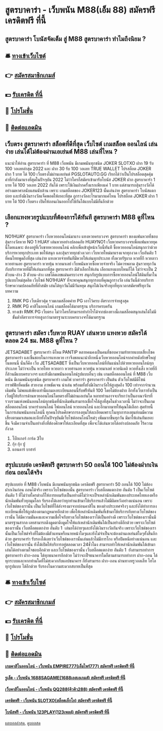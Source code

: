 # สูตรบาคาร่า - เว็บพนัน M88(เอ็ม 88) สมัครฟรี เครดิตฟรี ที่นี้
## สูตรบาคาร่า โบนัสจัดเต็ม สู่ M88 สูตรบาคาร่า ทำไมถึงนิยม ?

## 🛎 [ทางเข้าเว็บไซต์](https://bit.ly/3SdLNi2)
## 👉 [สมัครสมาชิกเกมส์](https://bit.ly/3SdLNi2)
## 💵 [รับเครดิต ที่นี่](https://bit.ly/3dyRKHj)
## 👑 [โปรโมชั่น](https://bit.ly/3dyRKHj)
## 📱 [ติดต่อแอดมิน](https://bit.ly/3dyRKHj)

## เว็บตรง สูตรบาคาร่า สล็อตที่ดีที่สุด เว็บไซต์ เกมสล็อต ออนไลน์ เล่นง่าย เล่นได้ไม่ต้องผ่านเอเย่นต์ M88 เล่นที่ไหน ?
แนะนำให้อ่าน สูตรบาคาร่า ที่ M88 เว็บพนัน มีเกมพนันทุกชนิด JOKER SLOTXO ฝาก 19 รับ 100 วอเลทล่าสุด 2022 และ ฝาก 30 รับ 100 วอเลท TRUE WALLET
โปรสล็อต JOKER ฝาก 1 บาท ได้ 100 เว็บตรงไม่ผ่านเอเย่นต์ PGSLOTAUTO.GG เรียกได้ว่าเป็นโปรสล็อตสุดคุ้มค่าที่กำลังมาแรงที่สุดในปัจจุบัน 2022 ไม่ว่าใครก็สมัครเข้ามารับโบนัส JOKER ฝาก สูตรบาคาร่า 1 บาท ได้ 100 วอเลท 2022 กันได้ เพราะใช้เงินฝากครั้งแรกเพียงแค่ 1 บาท แต่สามารถลุ้นรางวัลได้อย่างมหาศาลนับแสนนับล้าน เพราะ เกมสล็อตของ JOKER123 นั้นเล่นง่าย สูตรบาคาร่า โบนัสแตกบ่อย และยังมีเงินรางวัลแจ็คพอตให้เยอะที่สุด ถูกรางวัลอะไรมามากแค่ไหน โปรสล็อต JOKER ฝาก 1 บาท ได้ 100 เว็บตรง เปิดให้ถอนเงินออกไปใช้กันได้แบบไม่มีอั้นอีกด้วย

## เลือกแทงหวยรูปแบบที่ต้องการได้ทันที สูตรบาคาร่า M88 ดูที่ไหน ?
NO1HUAY สูตรบาคาร่า เว็บหวยออนไลน์มาแรง แทงหวยครบวงจร สูตรบาคาร่า ของแฟนหวยที่ชอบลุ้นรางวัลหวย NO 1 HUAY เล่นหวยอย่างปลอดภัย HUAYNO1 เว็บหวยครบวงจรเพื่อแฟนหวยยุคนี้โดยเฉพาะ ต้องอยู่ที่เว็บขายหวยออนไลน์ คลิกเพื่อเข้าสู่หน้าเว็บนี้ทันที ซื้อหวยออนไลน์สนุกกว่าด้วยบริการหวยทุกประเภท ขอให้สนุก และลุ้นรวยทุกช่วงเวลา เว็บหวยใหม่มาแรงแจกทุกงวด เว็บอันดับ 1 ที่คนไทยพูดถึงที่สุด เล่นง่าย แทงหวยจ่ายทันทีมีหวยให้เล่นทุกประเภท ทั้งหวยรัฐบาล หวยยี่กี หวยลาว หวยฮานอย สูตรบาคาร่า หวยหุ้น หวยมาเลย์ เว็บพนันหวยซื้อหวยจ่ายจริง ไม่ควรพลาด ลุ้นรวยทุกวันกับบริการหวยที่มีให้เล่นมากที่สุด สูตรบาคาร่า มีตัวเลือกให้เล่น เลือกแทงแบบไหนก็ได้ ไม่ว่าจะเป็น 2 ตัวบน-ล่าง 3 ตัวบน-ล่าง เลขโต๊ดเลขแม่นครบวงจร สนุกกับรูปแบบการซื้อหวยออนไลน์ใต้ดินที่มาในรูปแบบใหม่สุดฮิต เว็บไซต์ NO1HUAY ที่จะพาคุณสนุกทุกรอบที่คุณถูกรางวัล เล่นวันนี้ด้วยบริการรักษาความปลอดภัยที่ล้ำสมัย เล่นได้ทุกวันไม่มีวันหยุด สนุกได้เงินจริงทุกที่ทุกเวลาสมัครฟรีทุกวัน
บทความ
1. RMK PG เว็บเดียวคุ้ม รวมเกมสล็อตค่าย PG เอาไว้ครบ อัตราการจ่ายสูงสุด
2. RMK PG คาสิโนออนไลน์ เกมสล็อตได้มาตรฐาน บริการครบครัน
3. ทางเข้า RMK PG เว็บตรง ไม่ว่าใครก็สามารถทำกำไรได้จากช่องทางนี้เกมสล็อตสนุกเล่นได้ไม่มีขั้นต่ำอัตราการจ่ายสูงกว่ามาตรฐานระบบครบวงจรได้มาตรฐาน

## สูตรบาคาร่า สมัคร เว็บหวย RUAY เล่นหวย แทงหวย สมัครได้ตลอด 24 ชม. M88 ดูที่ไหน ?
JETSADABET สูตรบาคาร่า ดีไหม PANTIP หลายคนคงเป็นคนที่ชอบความท้าทายแบบเสี่ยงโชค สูตรบาคาร่า และชื่นชอบในการแทงหวย เราจึงขอแนะนำอีกหนึ่งเว็บหวยออนไลน์จากค่ายดังยักษ์ใหญ่ในตอนนี้ นั่นก็คือ เว็บ JETSADABET ซึ่งเป็นเว็บหวยออนไลน์ที่อันแน่นไปด้วยหวยออนไลน์ทุกประเภท ไม่ว่าจะเป็น หวยไทย หวยลาว หวยฮานอย หวยหุ้น หวยมาเลย์ หวยนิเคอิ หวยฮั่งเส็ง หวยยี่กี ก็ล้วนมีแบบครบวงจร และยังมีเกมพนันออนไลน์รูปแบบอื่นๆ เช่น เกมสล็อตออนไลน์ ที่ M88 เว็บพนัน มีเกมพนันทุกชนิด สูตรบาคาร่า เกมไพ่ บาคราร่า สูตรบาคาร่า เป็นต้น ตัวเว็บไซต์มีดีไซน์กราฟฟิกที่คมชัด สวยงาม ภาพชัดเจน น่าเล่น พร้อมทั้งยังมีเงินรางวัลให้สูงสุดถึง 100 เท่าจากจำนวนเดิมพัน ไม่พอแต่เพียงเท่านี้แถมลงทะเบียนตอนนี้รับฟรีทันที 100 โดยไม่ต้องฝาก อีกทั้งเว็บเรายังเป็นเว็บผู้ให้บริการด้านหวยออนไลน์โดยตรงที่ไม่ผ่านเอเย่นใด หลายท่านอาจจะเรียกว่าเป็นอาณาจักรที่รวบรวมแห่งพนันออนไลน์ทุกชนิดที่นักเดิมพันสามารถเชื่อใจได้สูงที่สุดในช่วงเวลานี้ ไม่ว่าจะเป็นเกม สล็อตออนไลน์ บาคาร่าออนไลน์ ไพ่ออนไลน์ หวยออนไลน์ และอีกมากมายให้คุณได้เลือก สุดท้ายนี้ ในการเล่นพนันออนไลน์นี้ ทุกคนโปรดศึกษาการลงทุนให้ละเอียดเพราะในทุกการลงทุนย่อมมีความเสี่ยงตามมาเสมอและอีกทั้งในปัจจุบันมีเว็บไซต์ออนไลน์ใหม่ๆ เพิ่มมากขึ้นทุกวัน มีมาให้เล่นกันเยอะขึ้น จึงมีความจำเป็นอย่างยิ่งที่ต้องศึกษาให้ละเอียดที่สุด เพื่อจะได้เล่นหวยได้อย่างปลอดภัย ไร้ความกังวล
1. โป๊กเกอร์ การ์ด 3ใบ
2. กุ้ง กุ้ง ปู
3. แอนดาร์ บาฮาร์

## สรุปแบบย่อ เครดิตฟรี สูตรบาคาร่า 50 ถอนได้ 100 ไม่ต้องฝากเงินก่อน ถอนได้จริง
สรุปแบบย่อ ที่ M88 เว็บพนัน มีเกมพนันทุกชนิด เครดิตฟรี สูตรบาคาร่า 50 ถอนได้ 100 ไม่ต้องฝากเงินก่อน ถอนได้จริง เพราะเว็บไซต์ของนั้น สูตรบาคาร่า เว็บสล็อตแตกง่าย อันดับ 1 เป็นเว็บไซต์อันดับ 1 ที่ไม่ว่าสใครต่างก็ให้การยอมรับเป็นอย่างดีไม่ว่าจะเป็ฯเหล่านักเดิมพันของประเทศไทยเองหรือนักเดิมพันทั่วทุกมุมโลก รับรองได้เลยว่าทุกท่านเข้ามาใช้บริการแล้วไม่มีผิดหวังอย่างแน่นอน เพราะเว็บไซต์ของเรานั้น เป็นเว็บไซต์ที่ได้ส่งจรงมาจากบ่อนคาสิโน ของต่างประเทศจริงๆ และยังได้ทำการลงทะเบียนเพื่อให้ถูกต้องตามกฏหมายอีกด้วย เพื่อให้เหล่านักเดิมพันที่เข้ามาใช้บริการกับทางเว็บไซต์ของเรานั้น ได้มีความมั่นคงและความเชื่อใจกับทางเว็บไซต์ของเราได้เป็นอย่างดี เพราะเว็บไซต์ของเรานั้นมีมาตรฐานสากล เลยสามารถดึงดูดตาดึงดูดใจให้แก่เหล่านักเดิมพันได้เป็นอย่างดีอีกด้วย เพราะเว็บไซต์ของเรานั้น เว็บสล็อตแตกง่าย อันดับ 1  เล่นยได้ง่ายๆและยังได้เงินรางวัลกันจริง เพราะเว็บไซต์ของเรานั้นเป็นเว็บไซต์จริงที่ไม่ต้องมีตัวแทนหรือนายหน้าใดๆและยังไม่จำเป็นจะต้องผ่านเอเย่นต์ใดๆทั้งสิ้นอีกด้วย สูตรบาคาร่า รับรองได้เลยว่าเว็บไซต์ของเรานั้นเล่นแล้วไม่มีการโกง หรือปิดหนีอย่างแน่นอน และเว็บไซต์ของเรานั้น ยังได้เปิดให้บริการอยู่ตลอดเวลา 24ชั่วโมง สามารถทำให้เหล่านักเดิมพันได้เข้ามาเล่นได้อย่างตามใจชอบอีกด้วย และเว็บไซต์ของเรานั้น เว็บสล็อตแตกง่าย อันดับ 1  ยังสามารถทำการ สูตรบาคาร่า ฝาก-ถอน ได้ทุกธนาคารอีกด้วย ไม่ว่าจะเป็ฯธนาคารใดก็ตามสามารถทำการ ฝาก-ถอน ได้ทุกระบบและหากท่านใดที่ไม่สะดวกกับแอปธนาคาร ก็ยังสามารถ ฝาก-ถอน ผ่านทางทรูวอลเล็ท ไฮโลทุกรูปแบบ ได้อีกด้วย รับรองในความสะดวกสบายเป็นที่สุด

## 🛎 [ทางเข้าเว็บไซต์](https://bit.ly/3SdLNi2)
## 👉 [สมัครสมาชิกเกมส์](https://bit.ly/3SdLNi2)
## 💵 [รับเครดิต ที่นี่](https://bit.ly/3dyRKHj)
## 👑 [โปรโมชั่น](https://bit.ly/3dyRKHj)
## 📱 [ติดต่อแอดมิน](https://bit.ly/3dyRKHj)

#### [เกมคาสิโนออนไลน์ - เว็บพนัน EMPIRE777(เอ็มไพร์777) สมัครฟรี เครดิตฟรี ที่นี้](https://atom.io/themes/เกมคาสิโนออนไลน์%20-%20เว็บพนัน%20empire777(เอ็มไพร์777)%20สมัครฟรี%20เครดิตฟรี%20ที่นี้)
#### [รูเล็ต - เว็บพนัน 1688SAGAME(1688เอสเอเกมส์) สมัครฟรี เครดิตฟรี ที่นี้](https://atom.io/themes/รูเล็ต%20-%20เว็บพนัน%201688sagame(1688เอสเอเกมส์)%20สมัครฟรี%20เครดิตฟรี%20ที่นี้)
#### [เว็บคาสิโนออนไลน์ - เว็บพนัน QQ288(คิวคิว288) สมัครฟรี เครดิตฟรี ที่นี้](https://atom.io/themes/เว็บคาสิโนออนไลน์%20-%20เว็บพนัน%20qq288(คิวคิว288)%20สมัครฟรี%20เครดิตฟรี%20ที่นี้)
#### [เครดิตฟรี - เว็บพนัน SLOTXO(สล็อตเอ็กโอ) สมัครฟรี เครดิตฟรี ที่นี้](https://atom.io/themes/เครดิตฟรี%20-%20เว็บพนัน%20slotxo(สล็อตเอ็กโอ)%20สมัครฟรี%20เครดิตฟรี%20ที่นี้)
#### [โบนัสฟรี - เว็บพนัน 123PLAY(123เพลล์) สมัครฟรี เครดิตฟรี ที่นี้](https://atom.io/themes/โบนัสฟรี%20-%20เว็บพนัน%20123play(123เพลล์)%20สมัครฟรี%20เครดิตฟรี%20ที่นี้)

[ผลบอลล่าสุด](https://siamsport.tv "ผลบอลล่าสุด"), [ดูบอลสด](https://siamsport.tv/ดูบอลสด "ดูบอลสด")